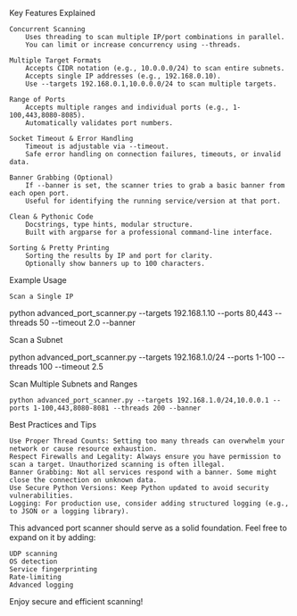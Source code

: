 Key Features Explained

    Concurrent Scanning
        Uses threading to scan multiple IP/port combinations in parallel.
        You can limit or increase concurrency using --threads.

    Multiple Target Formats
        Accepts CIDR notation (e.g., 10.0.0.0/24) to scan entire subnets.
        Accepts single IP addresses (e.g., 192.168.0.10).
        Use --targets 192.168.0.1,10.0.0.0/24 to scan multiple targets.

    Range of Ports
        Accepts multiple ranges and individual ports (e.g., 1-100,443,8080-8085).
        Automatically validates port numbers.

    Socket Timeout & Error Handling
        Timeout is adjustable via --timeout.
        Safe error handling on connection failures, timeouts, or invalid data.

    Banner Grabbing (Optional)
        If --banner is set, the scanner tries to grab a basic banner from each open port.
        Useful for identifying the running service/version at that port.

    Clean & Pythonic Code
        Docstrings, type hints, modular structure.
        Built with argparse for a professional command-line interface.

    Sorting & Pretty Printing
        Sorting the results by IP and port for clarity.
        Optionally show banners up to 100 characters.

Example Usage

    Scan a Single IP

python advanced_port_scanner.py --targets 192.168.1.10 --ports 80,443 --threads 50 --timeout 2.0 --banner

Scan a Subnet

python advanced_port_scanner.py --targets 192.168.1.0/24 --ports 1-100 --threads 100 --timeout 2.5

Scan Multiple Subnets and Ranges

    python advanced_port_scanner.py --targets 192.168.1.0/24,10.0.0.1 --ports 1-100,443,8080-8081 --threads 200 --banner

Best Practices and Tips

    Use Proper Thread Counts: Setting too many threads can overwhelm your network or cause resource exhaustion.
    Respect Firewalls and Legality: Always ensure you have permission to scan a target. Unauthorized scanning is often illegal.
    Banner Grabbing: Not all services respond with a banner. Some might close the connection on unknown data.
    Use Secure Python Versions: Keep Python updated to avoid security vulnerabilities.
    Logging: For production use, consider adding structured logging (e.g., to JSON or a logging library).

This advanced port scanner should serve as a solid foundation. Feel free to expand on it by adding:

    UDP scanning
    OS detection
    Service fingerprinting
    Rate-limiting
    Advanced logging

Enjoy secure and efficient scanning!
